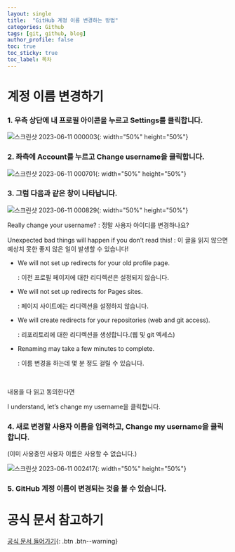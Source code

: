 ```yaml
---
layout: single
title:  "GitHub 계정 이름 변경하는 방법"
categories: Github
tags: [git, github, blog]
author_profile: false
toc: true
toc_sticky: true
toc_label: 목차
---
```


# 계정 이름 변경하기

### 1. 우측 상단에 내 프로필 아이콘을 누르고 Settings를 클릭합니다.

![스크린샷 2023-06-11 000003](https://github.com/YOUSUBEEN/YOUSUBEEN/assets/130339188/cb0c5f33-232f-4483-b12d-f07632fee439){: width="50%" height="50%"}

### 2. 좌측에 Account를 누르고 Change username을 클릭합니다.

![스크린샷 2023-06-11 000701](https://github.com/YOUSUBEEN/YOUSUBEEN/assets/130339188/0e347f0d-9991-4259-a319-30913b17f0ac){: width="50%" height="50%"}

### 3. 그럼 다음과 같은 창이 나타납니다.

![스크린샷 2023-06-11 000829](https://github.com/YOUSUBEEN/YOUSUBEEN/assets/130339188/a783e868-15c6-467c-86f2-26755cebe3f7){: width="50%" height="50%"}

Really change your username? 
: 정말 사용자 아이디를 변경하나요?

Unexpected bad things will happen if you don’t read this! 
: 이 글을 읽지 않으면 예상치 못한 좋지 않은 일이 발생할 수 있습니다!

- We will not set up redirects for your old profile page.

    : 이전 프로필 페이지에 대한 리디렉션은 설정되지 않습니다.

- We will not set up redirects for Pages sites.

    : 페이지 사이트에는 리디렉션을 설정하지 않습니다.

- We will create redirects for your repositories (web and git access).

    : 리포리토리에 대한 리디렉션을 생성합니다.(웹 및 git 엑세스)

- Renaming may take a few minutes to complete.

    : 이름 변경을 하는데  몇 분 정도 걸릴 수 있습니다.

<br>

내용을 다 읽고 동의한다면 

I understand, let’s change my username을 클릭합니다.

### 4. 새로 변경할 사용자 이름을 입력하고, Change my username을 클릭합니다.
(이미 사용중인 사용자 이름은 사용할 수 없습니다.)

![스크린샷 2023-06-11 002417](https://github.com/YOUSUBEEN/YOUSUBEEN/assets/130339188/522b34ba-0e6f-4e55-ac34-1defdcde3eb0){: width="50%" height="50%"}

### 5. GitHub 계정 이름이 변경되는 것을 볼 수 있습니다.

# 공식 문서 참고하기

[공식 문서 들어가기](https://docs.github.com/en/account-and-profile/setting-up-and-managing-your-personal-account-on-github/managing-personal-account-settings/changing-your-github-username){: .btn .btn--warning}
